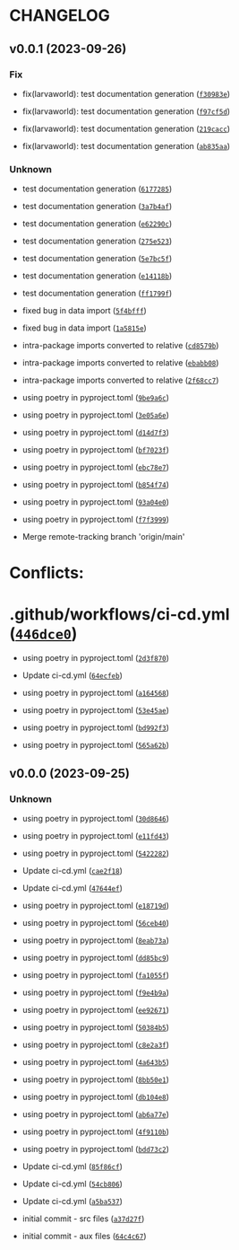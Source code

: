 # CHANGELOG



## v0.0.1 (2023-09-26)

### Fix

* fix(larvaworld): test documentation generation ([`f30983e`](https://github.com/bagjohn/larvaworld_autoversioning/commit/f30983e97c10c9325150291912a6841a6c28667d))

* fix(larvaworld): test documentation generation ([`f97cf5d`](https://github.com/bagjohn/larvaworld_autoversioning/commit/f97cf5d85f1c67d7356e8e621ba8ff2c4ad35093))

* fix(larvaworld): test documentation generation ([`219cacc`](https://github.com/bagjohn/larvaworld_autoversioning/commit/219caccccdf7c9c32bcc32a472995e05af8dee08))

* fix(larvaworld): test documentation generation ([`ab835aa`](https://github.com/bagjohn/larvaworld_autoversioning/commit/ab835aadc02d53edb07b5d5bbdef4f860799303f))

### Unknown

* test documentation generation ([`6177285`](https://github.com/bagjohn/larvaworld_autoversioning/commit/6177285dbd4b3452fd02386c64fc6f44dc1079ec))

* test documentation generation ([`3a7b4af`](https://github.com/bagjohn/larvaworld_autoversioning/commit/3a7b4afce6078b7b3bb3f7f7479097a1449082e5))

* test documentation generation ([`e62290c`](https://github.com/bagjohn/larvaworld_autoversioning/commit/e62290c9b4283b16d828deb1fe18d401c0cc4423))

* test documentation generation ([`275e523`](https://github.com/bagjohn/larvaworld_autoversioning/commit/275e523824de21c1299581cfaa7c0fcecb496069))

* test documentation generation ([`5e7bc5f`](https://github.com/bagjohn/larvaworld_autoversioning/commit/5e7bc5f6d629235fbb14d79d3d1945431f225e23))

* test documentation generation ([`e14118b`](https://github.com/bagjohn/larvaworld_autoversioning/commit/e14118b552efecf8e98dbb356a74ff1346ff5cf7))

* test documentation generation ([`ff1799f`](https://github.com/bagjohn/larvaworld_autoversioning/commit/ff1799fe570f36496195e065db7bf6100d295631))

* fixed bug in data import ([`5f4bfff`](https://github.com/bagjohn/larvaworld_autoversioning/commit/5f4bfff99af6e37b99e2ca8a9b501fa57fe6509b))

* fixed bug in data import ([`1a5815e`](https://github.com/bagjohn/larvaworld_autoversioning/commit/1a5815e5c214daff6eb3fda4ec83c9d2d6927c25))

* intra-package imports converted to relative ([`cd8579b`](https://github.com/bagjohn/larvaworld_autoversioning/commit/cd8579bea396394e3ab210c86c62ef4e12182672))

* intra-package imports converted to relative ([`ebabb08`](https://github.com/bagjohn/larvaworld_autoversioning/commit/ebabb08c1248c84a29858a857fe1ce696191f6b5))

* intra-package imports converted to relative ([`2f68cc7`](https://github.com/bagjohn/larvaworld_autoversioning/commit/2f68cc7a496706750769cf070b2951b4a213e39b))

* using poetry in pyproject.toml ([`9be9a6c`](https://github.com/bagjohn/larvaworld_autoversioning/commit/9be9a6cfe9a1722b7d0304ea9cba83cff930d364))

* using poetry in pyproject.toml ([`3e05a6e`](https://github.com/bagjohn/larvaworld_autoversioning/commit/3e05a6e3e8e078b7115b7e367d6cc9089bb57b23))

* using poetry in pyproject.toml ([`d14d7f3`](https://github.com/bagjohn/larvaworld_autoversioning/commit/d14d7f3afe71640fc42f7dc4b9595a10530e9e68))

* using poetry in pyproject.toml ([`bf7023f`](https://github.com/bagjohn/larvaworld_autoversioning/commit/bf7023fbb2ba0afe868d15a10530b80e6c808ff0))

* using poetry in pyproject.toml ([`ebc78e7`](https://github.com/bagjohn/larvaworld_autoversioning/commit/ebc78e75a0237958d4eeb7f7f033b4124dbf3d6a))

* using poetry in pyproject.toml ([`b854f74`](https://github.com/bagjohn/larvaworld_autoversioning/commit/b854f74d8236980d8831a639fd1d0aecce937d3a))

* using poetry in pyproject.toml ([`93a04e0`](https://github.com/bagjohn/larvaworld_autoversioning/commit/93a04e0965c5c742ea2d4ab552a63614508edee5))

* using poetry in pyproject.toml ([`f7f3999`](https://github.com/bagjohn/larvaworld_autoversioning/commit/f7f399961ea87d4f3614840cee95b2ae7f7b8bdf))

* Merge remote-tracking branch &#39;origin/main&#39;

# Conflicts:
#	.github/workflows/ci-cd.yml ([`446dce0`](https://github.com/bagjohn/larvaworld_autoversioning/commit/446dce0ec1818d4f11e063e21acafc9be20f28c9))

* using poetry in pyproject.toml ([`2d3f870`](https://github.com/bagjohn/larvaworld_autoversioning/commit/2d3f8707a5250897f8aeb1b0544953741a3690b3))

* Update ci-cd.yml ([`64ecfeb`](https://github.com/bagjohn/larvaworld_autoversioning/commit/64ecfeb67dcc7a3809dcfc436352b7470c753d82))

* using poetry in pyproject.toml ([`a164568`](https://github.com/bagjohn/larvaworld_autoversioning/commit/a164568c6c86a56fb6f64bcab2663db450e78ae8))

* using poetry in pyproject.toml ([`53e45ae`](https://github.com/bagjohn/larvaworld_autoversioning/commit/53e45aed03126e12e607555079bb69198d6b233e))

* using poetry in pyproject.toml ([`bd992f3`](https://github.com/bagjohn/larvaworld_autoversioning/commit/bd992f3faaa93a4951592cb092e6613410d93f8a))

* using poetry in pyproject.toml ([`565a62b`](https://github.com/bagjohn/larvaworld_autoversioning/commit/565a62bb3a2d61957723023113bc63d5373fc7df))


## v0.0.0 (2023-09-25)

### Unknown

* using poetry in pyproject.toml ([`30d8646`](https://github.com/bagjohn/larvaworld_autoversioning/commit/30d8646e26dfc64eff763e8121543052427a395f))

* using poetry in pyproject.toml ([`e11fd43`](https://github.com/bagjohn/larvaworld_autoversioning/commit/e11fd43ec4328e5c719a113d368a87ff75f05848))

* using poetry in pyproject.toml ([`5422282`](https://github.com/bagjohn/larvaworld_autoversioning/commit/542228262f50ecb16396125afcbaa2830052ef83))

* Update ci-cd.yml ([`cae2f18`](https://github.com/bagjohn/larvaworld_autoversioning/commit/cae2f184d7adafc1b83f15928b1493d23a9626fe))

* Update ci-cd.yml ([`47644ef`](https://github.com/bagjohn/larvaworld_autoversioning/commit/47644ef56fdd79166d1b234ca36cd4f86701d98e))

* using poetry in pyproject.toml ([`e18719d`](https://github.com/bagjohn/larvaworld_autoversioning/commit/e18719d495b19c293ec133f6873e6e69cf7baf98))

* using poetry in pyproject.toml ([`56ceb40`](https://github.com/bagjohn/larvaworld_autoversioning/commit/56ceb40b39d32d9bb0604aa1710c14376e6a2f54))

* using poetry in pyproject.toml ([`8eab73a`](https://github.com/bagjohn/larvaworld_autoversioning/commit/8eab73a56d72cd8ac7f2c92d4fb1069e5006261b))

* using poetry in pyproject.toml ([`dd85bc9`](https://github.com/bagjohn/larvaworld_autoversioning/commit/dd85bc9aafb1fdd1c663b301e4eebd681f2facf5))

* using poetry in pyproject.toml ([`fa1055f`](https://github.com/bagjohn/larvaworld_autoversioning/commit/fa1055f65d16aa5865b7d85134a0f0a9a081bf9a))

* using poetry in pyproject.toml ([`f9e4b9a`](https://github.com/bagjohn/larvaworld_autoversioning/commit/f9e4b9ad9b4d5f69e9e8bd48778e96945d072bc1))

* using poetry in pyproject.toml ([`ee92671`](https://github.com/bagjohn/larvaworld_autoversioning/commit/ee9267193c0af98f1a36774b9fe915effc27f631))

* using poetry in pyproject.toml ([`50384b5`](https://github.com/bagjohn/larvaworld_autoversioning/commit/50384b530aa271bba6d039dffd2980098f19c28f))

* using poetry in pyproject.toml ([`c8e2a3f`](https://github.com/bagjohn/larvaworld_autoversioning/commit/c8e2a3fc20ec0e2fa073ab8cef7878cb0060d705))

* using poetry in pyproject.toml ([`4a643b5`](https://github.com/bagjohn/larvaworld_autoversioning/commit/4a643b5b5313965a226ce4519b58274462b6aa7c))

* using poetry in pyproject.toml ([`8bb50e1`](https://github.com/bagjohn/larvaworld_autoversioning/commit/8bb50e1d9aa8194fdd324a1d3aa004dcd386e629))

* using poetry in pyproject.toml ([`db104e8`](https://github.com/bagjohn/larvaworld_autoversioning/commit/db104e8546d010cbc6ee7efb2eeccb9924033d96))

* using poetry in pyproject.toml ([`ab6a77e`](https://github.com/bagjohn/larvaworld_autoversioning/commit/ab6a77e1e174842508551efdb8459e36e087ecd6))

* using poetry in pyproject.toml ([`4f9110b`](https://github.com/bagjohn/larvaworld_autoversioning/commit/4f9110be5e94dda5691a6bf0616797e416edf7e5))

* using poetry in pyproject.toml ([`bdd73c2`](https://github.com/bagjohn/larvaworld_autoversioning/commit/bdd73c2ae02457e9473513798d8273bb8d78b1d5))

* Update ci-cd.yml ([`85f86cf`](https://github.com/bagjohn/larvaworld_autoversioning/commit/85f86cf6ba5f7025824b2ccfc56e8d32de769887))

* Update ci-cd.yml ([`54cb806`](https://github.com/bagjohn/larvaworld_autoversioning/commit/54cb806974b4e973b52cd3b8ae96459ee8c7d778))

* Update ci-cd.yml ([`a5ba537`](https://github.com/bagjohn/larvaworld_autoversioning/commit/a5ba537ef899143c9c3ca4f562f9750ef2028558))

* initial commit - src files ([`a37d27f`](https://github.com/bagjohn/larvaworld_autoversioning/commit/a37d27fb557cda268dd63ddca2c2c9bc529c53f8))

* initial commit - aux files ([`64c4c67`](https://github.com/bagjohn/larvaworld_autoversioning/commit/64c4c6721e12dbf6b3d38d02d571da0391f5b33e))
